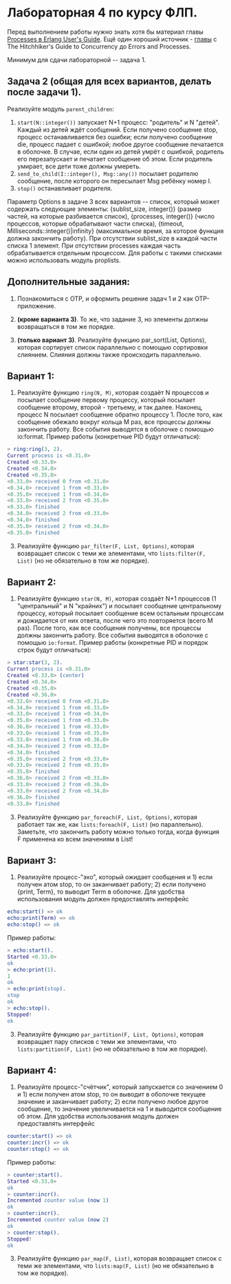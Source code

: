 # Лабораторная 4 по курсу ФЛП.

Перед выполнением работы нужно знать хотя бы материал главы [Processes в Erlang User's Guide](http://www.erlang.org/doc/reference_manual/processes.html). Ещё один хороший источник - [главы](http://learnyousomeerlang.com/content) с The Hitchhiker's Guide to Concurrency до Errors and Processes.

Минимум для сдачи лабораторной -- задача 1.

## Задача 2 (общая для всех вариантов, делать после задачи 1).

Реализуйте модуль `parent_children`: 
1. `start(N::integer())` запускает N+1 процесс: "родитель" и N "детей". Каждый из детей ждёт сообщений. Если получено сообщение stop, процесс останавливается без ошибки; если получено сообщение die, процесс падает с ошибкой; любое другое сообщение печатается в оболочке. В случае, если один из детей умрёт с ошибкой, родитель его перезапускает и печатает сообщение об этом. Если родитель умирает, все дети тоже должны умереть.
2. `send_to_child(I::integer(), Msg::any())` посылает родителю сообщение, после которого он пересылает Msg ребёнку номер I.
3. `stop()` останавливает родителя.

Параметр Options в задаче 3 всех вариантов -- список, который может содержать следующие элементы: {sublist_size, integer()} (размер частей, на которые разбивается список), {processes, integer()} (число процессов, которые обрабатывают части списка), {timeout, Milliseconds::integer()|infinity} (максимальное время, за которое функция должна закончить работу). При отсутствии sublist_size в каждой части списка 1 элемент. При отсутствии processes каждая часть обрабатывается отдельным процессом. Для работы с такими списками можно использовать модуль proplists.

## Дополнительные задания:

1. Познакомиться с OTP, и оформить решение задач 1 и 2 как OTP-приложение.

2. **(кроме варианта 3)**. То же, что задание 3, но элементы должны возвращаться в том же порядке. 

3. **(только вариант 3)**. Реализуйте функцию par_sort(List, Options), которая сортирует список параллельно с помощью сортировки слиянием. Слияния должны также происходить параллельно.

## Вариант 1:

1. Реализуйте функцию `ring(N, M)`, которая создаёт N процессов и посылает сообщение первому процессу, который посылает сообщение второму, второй - третьему, и так далее. Наконец, процесс N посылает сообщение обратно процессу 1. После того, как сообщение обежало вокруг кольца M раз, все процессы должны закончить работу. Все события выводятся в оболочке с помощью io:format. Пример работы (конкретные PID будут отличаться):

```erlang
> ring:ring(3, 2).
Current process is <0.31.0>
Created <0.33.0>
Created <0.34.0>
Created <0.35.0>
<0.33.0> received 0 from <0.31.0> 
<0.34.0> received 1 from <0.33.0>
<0.35.0> received 1 from <0.34.0>
<0.33.0> received 2 from <0.35.0>
<0.33.0> finished
<0.34.0> received 2 from <0.33.0>
<0.34.0> finished
<0.35.0> received 2 from <0.34.0>
<0.35.0> finished
```

3. Реализуйте функцию `par_filter(F, List, Options)`, которая возвращает список с теми же элементами, что `lists:filter(F, List)` (но не обязательно в том же порядке).

## Вариант 2:

1. Реализуйте функцию `star(N, M)`, которая создаёт N+1 процессов (1 "центральный" и N "крайних") и посылает сообщение центральному процессу, который посылает сообщение всем остальным процессам и дожидается от них ответа, после чего это повторяется (всего M раз). После того, как все сообщения получены, все процессы должны закончить работу. Все события выводятся в оболочке с помощью `io:format`. Пример работы (конкретные PID и порядок строк будут отличаться):

```erlang
> star:star(3, 2).
Current process is <0.31.0>
Created <0.33.0> (center)
Created <0.34.0>
Created <0.35.0>
Created <0.36.0>
<0.33.0> received 0 from <0.31.0> 
<0.34.0> received 1 from <0.33.0>
<0.33.0> received 1 from <0.34.0>
<0.35.0> received 1 from <0.33.0>
<0.36.0> received 1 from <0.33.0>
<0.33.0> received 1 from <0.35.0>
<0.33.0> received 1 from <0.36.0>
<0.34.0> received 2 from <0.33.0>
<0.34.0> finished
<0.35.0> received 2 from <0.33.0>
<0.33.0> received 2 from <0.35.0>
<0.35.0> finished
<0.36.0> received 2 from <0.33.0>
<0.33.0> received 2 from <0.36.0>
<0.33.0> received 2 from <0.34.0>
<0.36.0> finished
<0.33.0> finished
```

3. Реализуйте функцию `par_foreach(F, List, Options)`, которая работает так же, как `lists:foreach(F, List)`  (но параллельно). Заметьте, что закончить работу можно только тогда, когда функция F применена ко всем значениям в List!

## Вариант 3:

1. Реализуйте процесс-"эхо", который ожидает сообщения и 1) если получен атом stop, то он заканчивает работу; 2) если получено {print, Term}, то выводит Term в оболочке.
Для удобства использования модуль должен предоставлять интерфейс

```erlang
echo:start() => ok
echo:print(Term) => ok
echo:stop() => ok
```

Пример работы:

```erlang
> echo:start().
Started <0.33.0>
ok
> echo:print(1).
1
ok
> echo:print(stop).
stop
ok
> echo:stop().
Stopped!
ok
```

3. Реализуйте функцию `par_partition(F, List, Options)`, которая возвращает пару списков с теми же элементами, что `lists:partition(F, List)` (но не обязательно в том же порядке).

## Вариант 4:

1. Реализуйте процесс-"счётчик", который запускается со значением 0 и 1) если получен атом stop, то он выводит в оболочке текущее значение и заканчивает работу; 2) если получено любое другое сообщение, то значение увеличивается на 1 и выводится сообщение об этом. Для удобства использования модуль должен предоставлять интерфейс

```erlang
counter:start() => ok
counter:incr() => ok
counter:stop() => ok
```

Пример работы:

```erlang
> counter:start().
Started <0.33.0>
ok
> counter:incr().
Incremented counter value (now 1)
ok
> counter:incr().
Incremented counter value (now 2)
ok
> counter:stop().
Stopped!
ok
```

3. Реализуйте функцию `par_map(F, List)`, которая возвращает список с теми же элементами, что `lists:map(F, List)` (но не обязательно в том же порядке).
